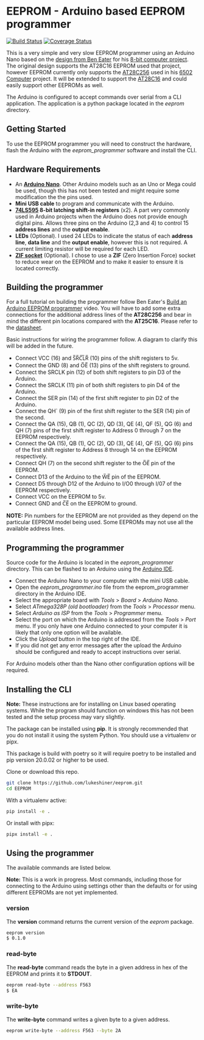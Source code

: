 # EEPROM - Arduino based EEPROM programmer

[![Build Status](https://travis-ci.org/lukeshiner/eeprom.svg?branch=master)](https://travis-ci.org/lukeshiner/eeprom)
[![Coverage Status](https://coveralls.io/repos/github/lukeshiner/eeprom/badge.svg?branch=master)](https://coveralls.io/github/lukeshiner/eeprom?branch=master)

This is a very simple and very slow EEPROM programmer using an Arduino Nano based on the [design from Ben Eater](https://youtu.be/K88pgWhEb1M) for his [8-bit computer project](https://eater.net/8bit). The original design supports the AT28C16 EEPROM used that project, however EEPROM currently only supports the [AT28C256](http://ww1.microchip.com/downloads/en/DeviceDoc/doc0006.pdf) used in his [6502 Computer](https://eater.net/6502) project. It will be extended to support the [AT28C16](http://cva.stanford.edu/classes/cs99s/datasheets/at28c16.pdf) and could easily support other EEPROMs as well.

The Arduino is configured to accept commands over serial from a CLI application. The application is a python package located in the *eeprom* directory.

## Getting Started

To use the EEPROM programmer you will need to construct the hardware, flash the Arduino with the *eeprom_programmer* software and install the CLI.

## Hardware Requirements

- An **[Arduino Nano](https://store.arduino.cc/arduino-nano)**. Other Arduino models such as an Uno or Mega could be used, though this has not been tested and might require some modification the the pins used.
- **Mini USB cable** to program and communicate with the Arduino.
- **[74LS595](http://www.ti.com/lit/ds/scls041i/scls041i.pdf) 8-bit latching shift-in registers** (x2). A part very commonly used in Arduino projects when the Arduino does not provide enough digital pins. Allows three pins on the Arduino (2,3 and  4) to control 15 **address lines** and the **output enable**.
- **LEDs** (Optional). I used 24 LEDs to indicate the status of each **address line**, **data line** and the **output enable**, however this is not required. A current limiting resistor will be required for each LED.
- **[ZIF socket](https://en.wikipedia.org/wiki/Zero_insertion_force)** (Optional). I chose to use a **ZIF** (Zero Insertion Force) socket to reduce wear on the EEPROM and to make it easier to ensure it is located correctly.

## Building the programmer

For a full tutorial on building the programmer follow Ben Eater's [Build an Arduino EEPROM programmer](https://youtu.be/K88pgWhEb1M) video. You will have to add some extra connections for the additional address lines of the **AT28C256** and bear in mind the different pin locations compared with the **AT25C16**. Please refer to the [datasheet](http://cva.stanford.edu/classes/cs99s/datasheets/at28c16.pdf).

Basic instructions for wiring the programmer follow. A diagram to clarify this will be added in the future.

- Connect VCC (16) and S&#773;R&#773;C&#773;L&#773;R&#773; (10) pins of the shift registers to 5v.
- Connect the GND (8) and O&#773;E&#773; (13) pins of the shift registers to ground.
- Connect the SRCLK pin (12) of both shift registers to pin D3 of the Arduino.
- Connect the SRCLK (11) pin of both shift registers to pin D4 of the Arduino.
- Connect the SER pin (14) of the first shift register to pin D2 of the Arduino.
- Connect the QH` (9) pin of the first shift register to the SER (14) pin of the second.
- Connect the QA (15), QB (1), QC (2), QD (3), QE (4), QF (5), QG (6) and QH (7) pins of the first shift register to Address 0 through 7 on the EEPROM respectively.
- Connect the QA (15), QB (1), QC (2), QD (3), QE (4), QF (5), QG (6) pins of the first shift register to Address 8 through 14 on the EEPROM respectively.
- Connect QH (7) on the second shift register to the O&#773;E&#773; pin of the EEPROM.
- Connect D13 of the Arduino to the W&#773;E&#773; pin of the EEPROM.
- Connect D5 through D12 of the Arduino to I/O0 through I/07 of the EEPROM respectively.
- Connect VCC on the EEPROM to 5v.
- Connect GND and C&#773;E&#773; on the EEPROM to ground.

**NOTE:** Pin numbers for the EEPROM are not provided as they depend on the particular EEPROM model being used. Some EEPROMs may not use all the available address lines.

## Programming the programmer

Source code for the Arduino is located in the *eeprom_programmer* directory. This can be flashed to an Arduino using the [Arduino IDE](https://www.arduino.cc/en/main/software).

- Connect the Arduino Nano to your computer with the mini USB cable.
- Open the *eeprom_programmer.ino* file from the eeprom_programmer directory in the Arduino IDE.
- Select the appropriate board with *Tools* > *Board* > *Arduino Nano*.
- Select *ATmega328P (old bootloader)* from the *Tools* > *Processor* menu.
- Select *Arduino as ISP* from the *Tools* > *Programmer* menu.
- Select the port on which the Arduino is addressed from the *Tools* > *Port* menu. If you only have one Arduino connected to your computer it is likely that only one option will be available.
- Click the *Upload* button in the top right of the IDE.
- If you did not get any error messages after the upload the Arduino should be configured and ready to accept instructions over serial.

For Arduino models other than the Nano other configuration options will be required.

## Installing the CLI

**Note:** These instructions are for installing on Linux based operating systems. While the program should function on windows this has not been tested and the setup process may vary slightly.

The package can be installed using **pip**. It is strongly recommended that you do not install it using the system Python. You should use a virtualenv or pipx.

This package is build with poetry so it will require poetry to be installed and pip version 20.0.02 or higher to be used.

Clone or download this repo.

```bash
git clone https://github.com/lukeshiner/eeprom.git
cd EEPROM
```

With a virtualenv active:

```bash
pip install -e .
```

Or install with pipx:

```bash
pipx install -e .
```

## Using the programmer

The available commands are listed below.

**Note:** This is a work in progress. Most commands, including those for connecting to the Arduino using settings other than the defaults or for using different EEPROMs are not yet implemented.

### version

 The **version** command returns the current version of the *eeprom* package.

```bash
eeprom version
$ 0.1.0
```

### read-byte

The **read-byte** command reads the byte in a given address in hex of the EEPROM and prints it to **STDOUT**.

```bash
eeprom read-byte --address F563
$ EA
```

### write-byte

The **write-byte** command writes a given byte to a given address.

```bash
eeprom write-byte --address F563 --byte 2A
```
